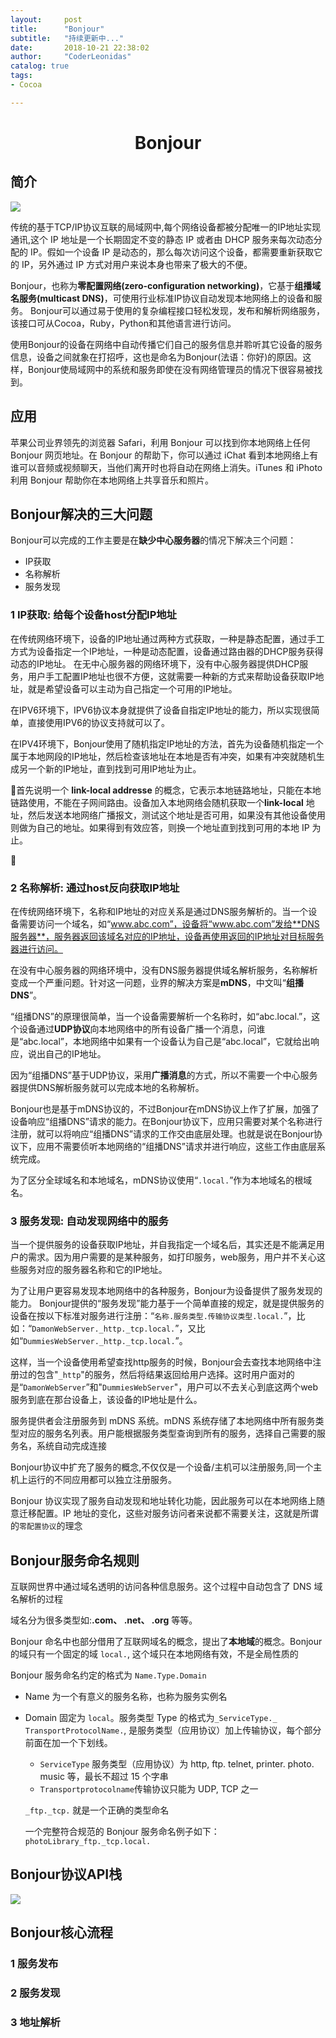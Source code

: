 ```yaml
---
layout:     post
title:      "Bonjour"
subtitle:   "持续更新中..."
date:       2018-10-21 22:38:02
author:     "CoderLeonidas"
catalog: true
tags:
- Cocoa

---
```



# <center>Bonjour

## 简介

![](https://tva1.sinaimg.cn/large/006y8mN6ly1g877zc41pbj30i00d2myx.jpg)

传统的基于TCP/IP协议互联的局域网中,每个网络设备都被分配唯一的IP地址实现通讯,这个 IP 地址是一个长期固定不变的静态 IP 或者由 DHCP 服务来每次动态分配的 IP。假如一个设备 IP 是动态的，那么每次访问这个设备，都需要重新获取它的 IP，另外通过 IP 方式对用户来说本身也带来了极大的不便。

Bonjour，也称为**零配置网络(zero-configuration networking)**，它基于**组播域名服务(multicast DNS)**，可使用行业标准IP协议自动发现本地网络上的设备和服务。 Bonjour可以通过易于使用的复杂编程接口轻松发现，发布和解析网络服务，该接口可从Cocoa，Ruby，Python和其他语言进行访问。

使用Bonjour的设备在网络中自动传播它们自己的服务信息并聆听其它设备的服务信息，设备之间就象在打招呼，这也是命名为Bonjour(法语：你好)的原因。这样，Bonjour使局域网中的系统和服务即使在没有网络管理员的情况下很容易被找到。

## 应用  

苹果公司业界领先的浏览器 Safari，利用 Bonjour 可以找到你本地网络上任何 Bonjour 网页地址。在 Bonjour 的帮助下，你可以通过 iChat 看到本地网络上有谁可以音频或视频聊天，当他们离开时也将自动在网络上消失。iTunes 和 iPhoto 利用 Bonjour 帮助你在本地网络上共享音乐和照片。


## Bonjour解决的三大问题


Bonjour可以完成的工作主要是在**缺少中心服务器**的情况下解决三个问题：

- IP获取
- 名称解析
- 服务发现


### 1 IP获取: 给每个设备host分配IP地址

在传统网络环境下，设备的IP地址通过两种方式获取，一种是静态配置，通过手工方式为设备指定一个IP地址，一种是动态配置，设备通过路由器的DHCP服务获得动态的IP地址。
在无中心服务器的网络环境下，没有中心服务器提供DHCP服务，用户手工配置IP地址也很不方便，这就需要一种新的方式来帮助设备获取IP地址，就是希望设备可以主动为自己指定一个可用的IP地址。

在IPV6环境下，IPV6协议本身就提供了设备自指定IP地址的能力，所以实现很简单，直接使用IPV6的协议支持就可以了。

在IPV4环境下，Bonjour使用了随机指定IP地址的方法，首先为设备随机指定一个属于本地网段的IP地址，然后检查该地址在本地是否有冲突，如果有冲突就随机生成另一个新的IP地址，直到找到可用IP地址为止。

首先说明一个 **link-local addresse** 的概念，它表示本地链路地址，只能在本地链路使用，不能在子网间路由。设备加入本地网络会随机获取一个**link-local** 地址，然后发送本地网络广播报文，测试这个地址是否可用，如果没有其他设备使用则做为自己的地址。如果得到有效应答，则换一个地址直到找到可用的本地 IP 为止。


### 2 名称解析: 通过host反向获取IP地址

在传统网络环境下，名称和IP地址的对应关系是通过DNS服务解析的。当一个设备需要访问一个域名，如“www.abc.com”，设备将“www.abc.com”发给**DNS服务器**，服务器返回该域名对应的IP地址，设备再使用返回的IP地址对目标服务器进行访问。

在没有中心服务器的网络环境中，没有DNS服务器提供域名解析服务，名称解析变成一个严重问题。针对这一问题，业界的解决方案是**mDNS**，中文叫“**组播DNS**”。

“组播DNS”的原理很简单，当一个设备需要解析一个名称时，如“abc.local.”，这个设备通过**UDP协议**向本地网络中的所有设备广播一个消息，问谁是“abc.local”，本地网络中如果有一个设备认为自己是“abc.local”，它就给出响应，说出自己的IP地址。

因为“组播DNS”基于UDP协议，采用**广播消息**的方式，所以不需要一个中心服务器提供DNS解析服务就可以完成本地的名称解析。

Bonjour也是基于mDNS协议的，不过Bonjour在mDNS协议上作了扩展，加强了设备响应“组播DNS”请求的能力。在Bonjour协议下，应用只需要对某个名称进行注册，就可以将响应“组播DNS”请求的工作交由底层处理。也就是说在Bonjour协议下，应用不需要侦听本地网络的“组播DNS”请求并进行响应，这些工作由底层系统完成。

为了区分全球域名和本地域名，mDNS协议使用“`.local.`”作为本地域名的根域名。



### 3 服务发现: 自动发现网络中的服务

当一个提供服务的设备获取IP地址，并自我指定一个域名后，其实还是不能满足用户的需求。因为用户需要的是某种服务，如打印服务，web服务，用户并不关心这些服务对应的服务器名称和它的IP地址。

为了让用户更容易发现本地网络中的各种服务，Bonjour为设备提供了服务发现的能力。
Bonjour提供的“服务发现”能力基于一个简单直接的规定，就是提供服务的设备在按以下标准对服务进行注册：“`名称.服务类型.传输协议类型.local.`”，比如：“`DamonWebServer._http._tcp.local.`”，又比如“`DummiesWebServer._http._tcp.local.`”。

这样，当一个设备使用希望查找http服务的时候，Bonjour会去查找本地网络中注册过的包含"`_http`"的服务，然后将结果返回给用户选择。这时用户面对的是“`DamonWebServer`”和"`DummiesWebServer`"，用户可以不去关心到底这两个web服务到底在那台设备上，该设备的IP地址是什么。


服务提供者会注册服务到 mDNS 系统。mDNS 系统存储了本地网络中所有服务类型对应的服务名列表。用户能根据服务类型查询到所有的服务，选择自己需要的服务名，系统自动完成连接

Bonjour协议中扩充了服务的概念,不仅仅是一个设备/主机可以注册服务,同一个主机上运行的不同应用都可以独立注册服务。

Bonjour 协议实现了服务自动发现和地址转化功能，因此服务可以在本地网络上随意迁移配置。IP 地址的变化，这些对服务访问者来说都不需要关注，这就是所谓的`零配置协议`的理念


## Bonjour服务命名规则


互联网世界中通过域名透明的访问各种信息服务。这个过程中自动包含了 DNS 域名解析的过程

域名分为很多类型如:**.com、 .net、 .org** 等等。

Bonjour 命名中也部分借用了互联网域名的概念，提出了**本地域**的概念。Bonjour的域只有一个固定的域 `local.`, 这个域只在本地网络有效，不是全局性质的

Bonjour 服务命名约定的格式为 `Name.Type.Domain `

- Name 为一个有意义的服务名称，也称为服务实例名

- Domain 固定为 `local`。服务类型 Type 的格式为`_ServiceType._ TransportProtocolName.`, 是服务类型（应用协议）加上传输协议，每个部分前面在加一个下划线。

	- `ServiceType` 服务类型（应用协议）为 http, ftp. telnet, printer. photo. music 等，最长不超过 15 个字串 
	- `Transportprotocolname`传输协议只能为 UDP, TCP 之一

	`_ftp._tcp.` 就是一个正确的类型命名

	一个完整符合规范的 Bonjour 服务命名例子如下：`photoLibrary_ftp._tcp.local.`

## Bonjour协议API栈

![](https://tva1.sinaimg.cn/large/006y8mN6ly1g8780js19ij30ta08raam.jpg)


## Bonjour核心流程

### 1 服务发布
### 2 服务发现
### 3 地址解析

